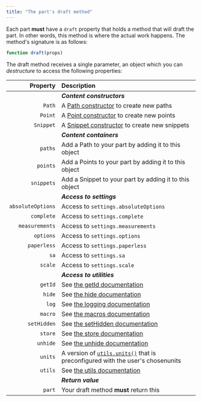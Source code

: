 ```yaml
---
title: "The part's draft method"
---
```


Each part **must** have a `draft` property that holds a method that will draft the part.
In other words, this method is where the actual work happens. The method's signature 
is as follows:

```js
function draft(props)
```

The draft method receives a single parameter, an object which you can _destructure_ to 
access the following properties:

| Property | Description |
| --------:|:----------- |
|| **_Content constructors_** |
| `Path`            | A [Path constructor](/reference/api/path) to create new paths |
| `Point`           | A [Point constructor](/reference/api/point) to create new points |
| `Snippet`         | A [Snippet constructor](/reference/api/snippet) to create new snippets |
|| **_Content containers_** |
| `paths`           | Add a Path to your part by adding it to this object |
| `points`          | Add a Points to your part by adding it to this object |
| `snippets`        | Add a Snippet to your part by adding it to this object |
|| **_Access to settings_** |
| `absoluteOptions` | Access to `settings.absoluteOptions` |
| `complete`        | Access to `settings.complete` |
| `measurements`    | Access to `settings.measurements` |
| `options`         | Access to `settings.options` |
| `paperless`       | Access to `settings.paperless` |
| `sa`              | Access to `settings.sa` |
| `scale`           | Access to `settings.scale` |
|| **_Access to utilities_**   |
| `getId`           | See [the getId documentation](/reference/api/part/getid) |
| `hide`            | See [the hide documentation](/reference/api/part/hide) |
| `log`             | See [the logging documentation](reference/api/store/logs) |
| `macro`           | See [the macros documentation](/reference/macros/) |
| `setHidden`       | See [the setHidden documentation](/reference/api/part/sethidden) |
| `store`           | See [the store documentation](/reference/api/store) |
| `unhide`          | See [the unhide documentation](/reference/api/part/unhide) |
| `units`           | A version of [`utils.units()`](/reference/api/utils/units) that is preconfigured with the user's chosenunits |
| `utils`           | See [the utils documentation](/reference/api/utils) |
|| **_Return value_**   |
| `part`            | Your draft method **must** return this |


